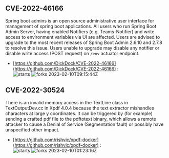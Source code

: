 ## CVE-2022-46166
 Spring boot admins is an open source administrative user interface for management of spring boot applications. All users who run Spring Boot Admin Server, having enabled Notifiers (e.g. Teams-Notifier) and write access to environment variables via UI are affected. Users are advised to upgrade to the most recent releases of Spring Boot Admin 2.6.10 and 2.7.8 to resolve this issue. Users unable to upgrade may disable any notifier or disable write access (POST request) on `/env` actuator endpoint.

- [https://github.com/DickDock/CVE-2022-46166](https://github.com/DickDock/CVE-2022-46166) :  
![starts](https://img.shields.io/github/stars/DickDock/CVE-2022-46166.svg) 
![forks](https://img.shields.io/github/forks/DickDock/CVE-2022-46166.svg) 
2023-02-10T09:15:44Z

## CVE-2022-30524
 There is an invalid memory access in the TextLine class in TextOutputDev.cc in Xpdf 4.0.4 because the text extractor mishandles characters at large y coordinates. It can be triggered by (for example) sending a crafted pdf file to the pdftotext binary, which allows a remote attacker to cause a Denial of Service (Segmentation fault) or possibly have unspecified other impact.

- [https://github.com/rishvic/xpdf-docker](https://github.com/rishvic/xpdf-docker) :  
![starts](https://img.shields.io/github/stars/rishvic/xpdf-docker.svg) 
![forks](https://img.shields.io/github/forks/rishvic/xpdf-docker.svg) 
2023-02-10T01:23:16Z

